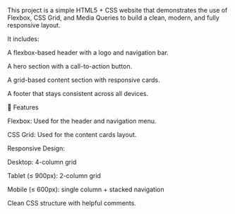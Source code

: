 This project is a simple HTML5 + CSS website that demonstrates the use of Flexbox, CSS Grid, and Media Queries to build a clean, modern, and fully responsive layout.

It includes:

A flexbox-based header with a logo and navigation bar.

A hero section with a call-to-action button.

A grid-based content section with responsive cards.

A footer that stays consistent across all devices.

🚀 Features

Flexbox: Used for the header and navigation menu.

CSS Grid: Used for the content cards layout.

Responsive Design:

Desktop: 4-column grid

Tablet (≤ 900px): 2-column grid

Mobile (≤ 600px): single column + stacked navigation

Clean CSS structure with helpful comments.
